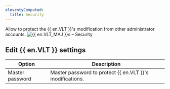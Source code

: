 ```yaml
---
eleventyComputed:
  title: Security
---
```

Allow to protect the {{ en.VLT }}'s modification from other administrator accounts.
![{{ en.VLT_MAJ }}s – Security](https://cdnweb.devolutions.net/docs/en/server/ServerOp8071.png)

## Edit {{ en.VLT }} settings
| Option          | Description                                              |
|-----------------|----------------------------------------------------------|
| Master password | Master password to protect {{ en.VLT }}'s modifications. |
